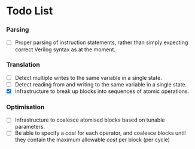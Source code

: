 
# Todo List

### Parsing

- [ ] Proper parsing of instruction statements, rather than simply expecting
      correct Verilog syntax as at the moment.

### Translation

- [ ] Detect multiple writes to the same variable in a single state.
- [ ] Detect reading from and writing to the same variable in a single state.
- [X] Infrastructure to break up blocks into sequences of atomic operations.

### Optimisation

- [ ] Infrastructure to coalesce atomised blocks based on tunable parameters.
- [ ] Be able to specify a *cost* for each operator, and coalesce blocks until
      they contain the maximum allowable *cost* per block (per cycle)
